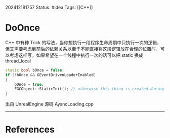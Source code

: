 202412181757
Status: #idea
Tags:  [[C++]]
# DoOnce
C++ 中有种 Trick 的写法，当你想执行一段程序生命周期中只执行一次的逻辑，但又需要考虑到前后的依赖关系以至于不能直接将这段逻辑放在合理的位置时，可以考虑这样写，如果希望在一个线程中执行一次的话可以把 static 换成 thread_local
```C++
static bool bOnce = false;  
if (!bOnce && GEventDrivenLoaderEnabled)  
{  
    bOnce = true;  
    FGCObject::StaticInit(); // otherwise this thing is created during async loading, but not associated with a package  
}
```
出自 UnrealEngine 源码 AysncLoading.cpp

---
# References